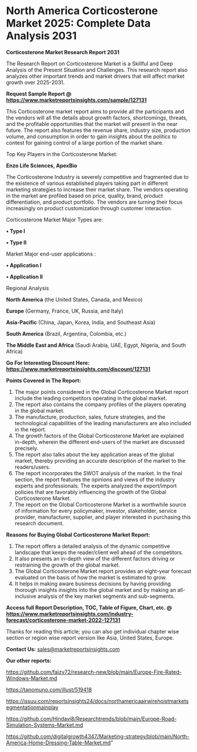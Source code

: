 # North America Corticosterone Market 2025: Complete Data Analysis 2031

<strong>Corticosterone Market Research Report 2031</strong>

The Research Report on Corticosterone Market is a Skillful and Deep Analysis of the Present Situation and Challenges. This research report also analyzes other important trends and market drivers that will affect market growth over 2025-2031.

<strong>Request Sample Report @ <a href=https://www.marketreportsinsights.com/sample/127131>https://www.marketreportsinsights.com/sample/127131</a></strong>

This Corticosterone market report aims to provide all the participants and the vendors will all the details about growth factors, shortcomings, threats, and the profitable opportunities that the market will present in the near future. The report also features the revenue share, industry size, production volume, and consumption in order to gain insights about the politics to contest for gaining control of a large portion of the market share.

Top Key Players in the Corticosterone Market:

<strong>Enzo Life Sciences, ApexBio</strong>

The Corticosterone Industry is severely competitive and fragmented due to the existence of various established players taking part in different marketing strategies to increase their market share. The vendors operating in the market are profiled based on price, quality, brand, product differentiation, and product portfolio. The vendors are turning their focus increasingly on product customization through customer interaction.

Corticosterone Market Major Types are:

<strong>• Type I

• Type II</strong>

Market Major end-user applications :

<strong>• Application I

• Application II</strong>

Regional Analysis

</u><strong><b>North America</b></strong> (the United States, Canada, and Mexico)

<strong><b>Europe </b></strong>(Germany, France, UK, Russia, and Italy)

<strong><b>Asia-Pacific</b></strong> (China, Japan, Korea, India, and Southeast Asia)

<strong><b>South America</b></strong> (Brazil, Argentina, Colombia, etc.)

<strong><b>The Middle East and Africa</b></strong> (Saudi Arabia, UAE, Egypt, Nigeria, and South Africa)

<strong>Go For Interesting Discount Here: <a href=https://www.marketreportsinsights.com/discount/127131>https://www.marketreportsinsights.com/discount/127131</a></strong>

<strong>Points Covered in The Report:</strong>
<ol>
  <li>The major points considered in the Global Corticosterone Market report include the leading competitors operating in the global market.</li>
  <li>The report also contains the company profiles of the players operating in the global market.</li>
  <li>The manufacture, production, sales, future strategies, and the technological capabilities of the leading manufacturers are also included in the report.</li>
  <li>The growth factors of the Global Corticosterone Market are explained in-depth, wherein the different end-users of the market are discussed precisely.</li>
  <li>The report also talks about the key application areas of the global market, thereby providing an accurate description of the market to the readers/users.</li>
  <li>The report incorporates the SWOT analysis of the market. In the final section, the report features the opinions and views of the industry experts and professionals. The experts analyzed the export/import policies that are favorably influencing the growth of the Global Corticosterone Market.</li>
  <li>The report on the Global Corticosterone Market is a worthwhile source of information for every policymaker, investor, stakeholder, service provider, manufacturer, supplier, and player interested in purchasing this research document.</li>
</ol>
<strong>Reasons for Buying Global Corticosterone Market Report:</strong>

<ol>
  <li>The report offers a detailed analysis of the dynamic competitive landscape that keeps the reader/client well ahead of the competitors.</li>
  <li>It also presents an in-depth view of the different factors driving or restraining the growth of the global market.</li>
  <li>The Global Corticosterone Market report provides an eight-year forecast evaluated on the basis of how the market is estimated to grow.</li>
  <li>It helps in making aware business decisions by having providing thorough insights insights into the global market and by making an all-inclusive analysis of the key market segments and sub-segments.</li>
</ol>
<strong>Access full Report Description, TOC, Table of Figure, Chart, etc. @ <a href=https://www.marketreportsinsights.com/industry-forecast/corticosterone-market-2022-127131>https://www.marketreportsinsights.com/industry-forecast/corticosterone-market-2022-127131</a></strong>


Thanks for reading this article; you can also get individual chapter wise section or region wise report version like Asia, United States, Europe.

<strong>Contact Us:</strong>
sales@marketreportsinsights.com

<strong>Our other reports:</strong>

<a href=https://github.com/faizy72/research-new/blob/main/Europe-Fire-Rated-Windows-Market.md>https://github.com/faizy72/research-new/blob/main/Europe-Fire-Rated-Windows-Market.md</a>

<a href=https://tanomuno.com/illust/519418>https://tanomuno.com/illust/519418</a>

<a href=https://issuu.com/reportsinsights24/docs/northamericaairwirehoistmarketsegmentationmainplay>https://issuu.com/reportsinsights24/docs/northamericaairwirehoistmarketsegmentationmainplay</a>

<a href=https://github.com/Hindavi8/Researchtrends/blob/main/Europe-Road-Simulation-Systems-Market.md>https://github.com/Hindavi8/Researchtrends/blob/main/Europe-Road-Simulation-Systems-Market.md</a>

<a href=https://github.com/digitalgrowth4347/Marketing-strategy/blob/main/North-America-Home-Dressing-Table-Market.md>https://github.com/digitalgrowth4347/Marketing-strategy/blob/main/North-America-Home-Dressing-Table-Market.md</a>"
